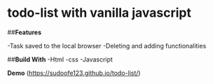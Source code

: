 # todo-list with vanilla javascript

##**Features**

-Task saved to the local browser
-Deleting and adding functionalities

##**Build With**
-Html
-css 
-Javascript


**Demo**
(https://sudoofe123.github.io/todo-list/)
